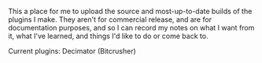 This a place for me to upload the source and most-up-to-date builds of the plugins I make. They aren't for commercial release, and are for documentation purposes, and so I can record my notes on what I want from it, what I've learned, and things I'd like to do or come back to.

Current plugins:
  Decimator (Bitcrusher)
